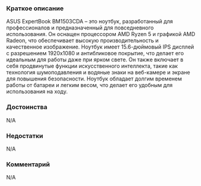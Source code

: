 ### **Краткое описание**
ASUS ExpertBook BM1503CDA – это ноутбук, разработанный для профессионалов и предназначенный для повседневного использования. Он оснащен процессором AMD Ryzen 5 и графикой AMD Radeon, что обеспечивает высокую производительность и качественное изображение. Ноутбук имеет 15.6-дюймовый IPS дисплей с разрешением 1920x1080 и антибликовое покрытие, что делает его идеальным для работы даже при ярком свете.  Он также включает в себя продвинутые функции искусственного интеллекта, такие как технология шумоподавления и водяные знаки на веб-камере и экране для повышения безопасности. Ноутбук обладает долгим временем работы от батареи и легким весом, что делает его удобным для использования на ходу.

### **Достоинства**
N/A

### **Недостатки**
N/A

### **Комментарий**
N/A
